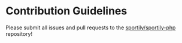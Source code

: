 # Contribution Guidelines

Please submit all issues and pull requests to the [sportily/sportily-php](https://bitbucket.org/sportily/sportily-php) repository!
